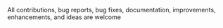 All contributions, bug reports, bug fixes, documentation, improvements, enhancements, and ideas are welcome
